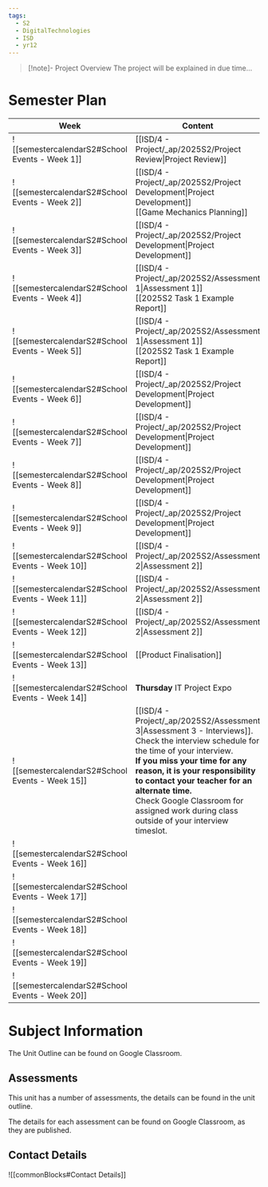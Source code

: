```yaml
---
tags:
  - S2
  - DigitalTechnologies
  - ISD
  - yr12
---
```

> [!note]- Project Overview
> The project will be explained in due time...


# Semester Plan


| Week                                            | Content                                                                                                                                                                                                                                                                                                                                                 | Submissions                    |
| ----------------------------------------------- | ------------------------------------------------------------------------------------------------------------------------------------------------------------------------------------------------------------------------------------------------------------------------------------------------------------------------------------------------------- | ------------------------------ |
| ![[semestercalendarS2#School Events - Week 1]]  | [[ISD/4 - Project/_ap/2025S2/Project Review\|Project Review]]                                                                                                                                                                                                                                                                                           |                                |
| ![[semestercalendarS2#School Events - Week 2]]  | [[ISD/4 - Project/_ap/2025S2/Project Development\|Project Development]]<br>[[Game Mechanics Planning]]                                                                                                                                                                                                                                                  |                                |
| ![[semestercalendarS2#School Events - Week 3]]  | [[ISD/4 - Project/_ap/2025S2/Project Development\|Project Development]]                                                                                                                                                                                                                                                                                 |                                |
| ![[semestercalendarS2#School Events - Week 4]]  | [[ISD/4 - Project/_ap/2025S2/Assessment 1\|Assessment 1]]<br>[[2025S2 Task 1 Example Report]]                                                                                                                                                                                                                                                           |                                |
| ![[semestercalendarS2#School Events - Week 5]]  | [[ISD/4 - Project/_ap/2025S2/Assessment 1\|Assessment 1]]<br>[[2025S2 Task 1 Example Report]]                                                                                                                                                                                                                                                           | **Wednesday** Assessment 1 Due |
| ![[semestercalendarS2#School Events - Week 6]]  | [[ISD/4 - Project/_ap/2025S2/Project Development\|Project Development]]                                                                                                                                                                                                                                                                                 |                                |
| ![[semestercalendarS2#School Events - Week 7]]  | [[ISD/4 - Project/_ap/2025S2/Project Development\|Project Development]]                                                                                                                                                                                                                                                                                 |                                |
| ![[semestercalendarS2#School Events - Week 8]]  | [[ISD/4 - Project/_ap/2025S2/Project Development\|Project Development]]                                                                                                                                                                                                                                                                                 |                                |
| ![[semestercalendarS2#School Events - Week 9]]  | [[ISD/4 - Project/_ap/2025S2/Project Development\|Project Development]]                                                                                                                                                                                                                                                                                 |                                |
| ![[semestercalendarS2#School Events - Week 10]] | [[ISD/4 - Project/_ap/2025S2/Assessment 2\|Assessment 2]]<br>                                                                                                                                                                                                                                                                                           |                                |
| ![[semestercalendarS2#School Events - Week 11]] | [[ISD/4 - Project/_ap/2025S2/Assessment 2\|Assessment 2]]                                                                                                                                                                                                                                                                                               |                                |
| ![[semestercalendarS2#School Events - Week 12]] | [[ISD/4 - Project/_ap/2025S2/Assessment 2\|Assessment 2]]                                                                                                                                                                                                                                                                                               | **Friday** Assessment 2 Due    |
| ![[semestercalendarS2#School Events - Week 13]] | [[Product Finalisation]]                                                                                                                                                                                                                                                                                                                                |                                |
| ![[semestercalendarS2#School Events - Week 14]] | **Thursday** IT Project Expo                                                                                                                                                                                                                                                                                                                            |                                |
| ![[semestercalendarS2#School Events - Week 15]] | [[ISD/4 - Project/_ap/2025S2/Assessment 3\|Assessment 3 - Interviews]]. Check the interview schedule for the time of your interview.<br>**If you miss your time for any reason, it is your responsibility to contact your teacher for an alternate time.**<br>Check Google Classroom for assigned work during class outside of your interview timeslot. | **All Week** Interviews        |
| ![[semestercalendarS2#School Events - Week 16]] |                                                                                                                                                                                                                                                                                                                                                         |                                |
| ![[semestercalendarS2#School Events - Week 17]] |                                                                                                                                                                                                                                                                                                                                                         |                                |
| ![[semestercalendarS2#School Events - Week 18]] |                                                                                                                                                                                                                                                                                                                                                         |                                |
| ![[semestercalendarS2#School Events - Week 19]] |                                                                                                                                                                                                                                                                                                                                                         |                                |
| ![[semestercalendarS2#School Events - Week 20]] |                                                                                                                                                                                                                                                                                                                                                         |                                |

# Subject Information

The Unit Outline can be found on Google Classroom.

## Assessments

This unit has a number of assessments, the details can be found in the unit outline.

The details for each assessment can be found on Google Classroom, as they are published.

## Contact Details

![[commonBlocks#Contact Details]]
